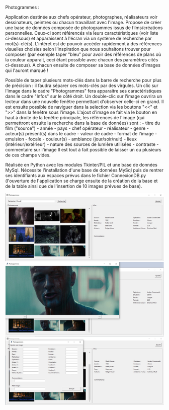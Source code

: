Photogrammes :

Application destinée aux chefs opérateur, photographes, réalisateurs voir dessinateurs, peintres ou chacun travaillant avec l'image.
Propose de créer une base de données composée de photogrammes issus de films/créations personnelles. Ceux-ci sont référencés via leurs caractéristiques (voir liste ci-dessous) et apparaissent à l'écran via un système de recherche par mot(s)-clé(s).
L'intéret est de pouvoir accéder rapidement à des références visuelles choisies selon l'inspiration que nous souhaitons trouver pour composer (par exemple taper "bleu" pour avoir des références de plans où la couleur apparait, ceci étant possible avec chacun des paramètres cités ci-dessous). A chacun ensuite de composer sa base de données d'images qui l'auront marqué !

Possible de taper plusieurs mots-clés dans la barre de recherche pour plus de précision : il faudra séparer ces mots-clés par des virgules.
Un clic sur l'image dans le cadre "Photogrammes" fera apparaitre ses caractéristiques dans le cadre "Infos" sur le côté droit.
Un double-clic sur l'image ouvrira un lecteur dans une nouvelle fenêtre permettant d'observer celle-ci en grand. Il est ensuite possible de naviguer dans la selection via les boutons "<<" et ">>" dans la fenêtre sous l'image.
L'ajout d'image se fait via le bouton en haut à droite de la fenêtre principale, les références de l'image (qui permettront ensuite la recherche dans la base de données) sont : 
	- titre du film ("source")
	- année
	- pays
	- chef opérateur
	- réalisateur
	- genre
	- acteur(s) présent(s) dans le cadre
	- valeur de cadre
	- format de l'image
	- emulsion
	- focale
	- couleur(s)
	- ambiance (jour/soir/nuit)
	- lieux (intérieur/extérieur)
	- nature des sources de lumière utilisées
	- contraste
	- commentaire sur l'image
Il est tout à fait possible de laisser un ou plusieurs de ces champs vides.

Réalisée en Python avec les modules Tkinter/PIL et une base de données MySql.
Nécessite l'installation d'une base de données MySql puis de rentrer ses identifiants aux espaces prévus dans le fichier ConnexionDB.py (l'ouverture de l'application se charge ensuite de la création de la base et de la table ainsi que de l'insertion de 10 images prévues de base).

![](https://raw.githubusercontent.com/flejoncour/Photogrammes/master/images/fenetrePrincipale.jpg)
![](https://raw.githubusercontent.com/flejoncour/Photogrammes/master/images/lecteurImage.jpg)
![](https://raw.githubusercontent.com/flejoncour/Photogrammes/master/images/fenetreAjoutBDD.jpg)
